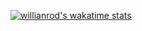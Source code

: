 [![willianrod's wakatime stats](https://github-readme-stats.vercel.app/api/wakatime?username=zerochae)](https://github.com/anuraghazra/github-readme-stats)
